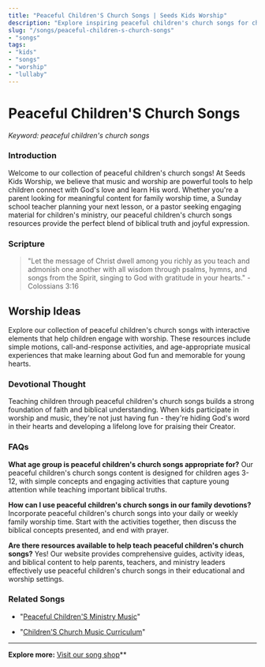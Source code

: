 ```yaml
---
title: "Peaceful Children'S Church Songs | Seeds Kids Worship"
description: "Explore inspiring peaceful children's church songs for children's worship and faith development. Biblical music resources for families and ministry."
slug: "/songs/peaceful-children-s-church-songs"
- "songs"
tags:
- "kids"
- "songs"
- "worship"
- "lullaby"
---
```


# Peaceful Children'S Church Songs

_Keyword: peaceful children's church songs_

### Introduction

Welcome to our collection of peaceful children's church songs! At Seeds Kids Worship, we believe that music and worship are powerful tools to help children connect with God's love and learn His word. Whether you're a parent looking for meaningful content for family worship time, a Sunday school teacher planning your next lesson, or a pastor seeking engaging material for children's ministry, our peaceful children's church songs resources provide the perfect blend of biblical truth and joyful expression.

### Scripture

> "Let the message of Christ dwell among you richly as you teach and admonish one another with all wisdom through psalms, hymns, and songs from the Spirit, singing to God with gratitude in your hearts." - Colossians 3:16

## Worship Ideas

Explore our collection of peaceful children's church songs with interactive elements that help children engage with worship. These resources include simple motions, call-and-response activities, and age-appropriate musical experiences that make learning about God fun and memorable for young hearts.

### Devotional Thought

Teaching children through peaceful children's church songs builds a strong foundation of faith and biblical understanding. When kids participate in worship and music, they're not just having fun - they're hiding God's word in their hearts and developing a lifelong love for praising their Creator.

### FAQs

**What age group is peaceful children's church songs appropriate for?**
Our peaceful children's church songs content is designed for children ages 3-12, with simple concepts and engaging activities that capture young attention while teaching important biblical truths.

**How can I use peaceful children's church songs in our family devotions?**
Incorporate peaceful children's church songs into your daily or weekly family worship time. Start with the activities together, then discuss the biblical concepts presented, and end with prayer.

**Are there resources available to help teach peaceful children's church songs?**
Yes! Our website provides comprehensive guides, activity ideas, and biblical content to help parents, teachers, and ministry leaders effectively use peaceful children's church songs in their educational and worship settings.

### Related Songs

- "[Peaceful Children'S Ministry Music](/songs/peaceful-children-s-ministry-music/)"

- "[Children'S Church Music Curriculum](/songs/children-s-church-music-curriculum/)"

---

**Explore more:** [Visit our song shop](https://seedskidsworship.com/shop)**

<!-- Schema Markup -->
<script type="application/ld+json">
{
  "@context": "https://schema.org",
  "@type": "MusicRecording",
  "name": "Peaceful Children'S Church Songs",
  "byArtist": {
    "@type": "MusicGroup",
    "name": "Seeds Kids Worship"
  },
  "isFamilyFriendly": true,
  "url": "https://seedskidsworship.com/songs/peaceful-children-s-church-songs/"
}
</script>